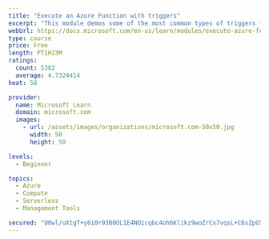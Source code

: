 ```yaml
---
title: "Execute an Azure Function with triggers"
excerpt: "This module demos some of the most common types of triggers for executing Azure Functions and how to configure them to execute your logic."
webUrl: https://docs.microsoft.com/en-us/learn/modules/execute-azure-function-with-triggers/
type: course
price: Free
length: PT1H23M
ratings:
  count: 5382
  average: 4.7324414
heat: 58

provider:
  name: Microsoft Learn
  domain: microsoft.com
  images:
    - url: /assets/images/organizations/microsoft.com-50x50.jpg
      width: 50
      height: 50

levels:
  - Beginner

topics:
  - Azure
  - Compute
  - Serverless
  - Management Tools

secured: "U0wl/uXtgT+y6i0r93B0OL1E4NOicqbc4oh6Klikz9woZrCx7vqsL+C6sZpG5bYnOgM2kjU978q6xpj/n12AgDSBovY1N6dM2XjRgxONiSRua9REj+wLB+sEwWAZjwHB+z0p6hVrv49a+1G33kIItntoatT0ouPVKH8u5LY2AJNt1VQEdrXMDZzq0C3e1nhxwAmsgsvIF6AgmFTcyLgTssRQgPc1oHHCKJ5f6RpNvdzAT6eTwsegdhYB0v8QMJQzGwg1yK4SFNLrgIgHr+tEcKRYESusF/D/ivMjuniDvLx9d2wtj6WxsR5x+D4DbAxfX2eRHh4ECn7PsxDBagaZoLI3JxAOk3wI6c6VpA2MYhiBCqbujp+RK62drOKZxTrevOheYlqSf81L+lG94Jq/b0v9WhzLb+pgX/24v9DXBp0=;h51+tFIR/kLWkGbUEbOqFg=="
---
```


